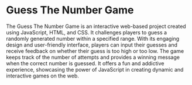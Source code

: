 # Guess The Number Game
The Guess The Number Game is an interactive web-based project created using JavaScript, HTML, and CSS. It challenges players to guess a randomly generated number within a specified range. With its engaging design and user-friendly interface, players can input their guesses and receive feedback on whether their guess is too high or too low. The game keeps track of the number of attempts and provides a winning message when the correct number is guessed. It offers a fun and addictive experience, showcasing the power of JavaScript in creating dynamic and interactive games on the web.
